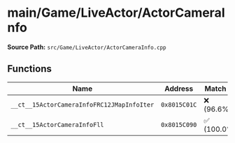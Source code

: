 # main/Game/LiveActor/ActorCameraInfo

**Source Path:** `src/Game/LiveActor/ActorCameraInfo.cpp`

## Functions

| Name | Address | Match % |
|------|---------|---------|
| `__ct__15ActorCameraInfoFRC12JMapInfoIter` | `0x8015C01C` | :x: (96.6%) |
| `__ct__15ActorCameraInfoFll` | `0x8015C090` | :white_check_mark: (100.0%) |